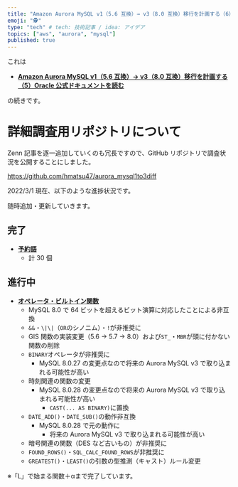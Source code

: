 ```yaml
---
title: "Amazon Aurora MySQL v1（5.6 互換）→ v3（8.0 互換）移行を計画する（6）詳細調査について"
emoji: "🕵"
type: "tech" # tech: 技術記事 / idea: アイデア
topics: ["aws", "aurora", "mysql"]
published: true
---
```


これは

- **[Amazon Aurora MySQL v1（5.6 互換）→ v3（8.0 互換）移行を計画する（5）Oracle 公式ドキュメントを読む](/hmatsu47/articles/aurora-mysql3-005-ref-ora-01)**

の続きです。

# 詳細調査用リポジトリについて

Zenn 記事を逐一追加していくのも冗長ですので、GitHub リポジトリで調査状況を公開することにしました。

https://github.com/hmatsu47/aurora_mysql1to3diff

2022/3/1 現在、以下のような進捗状況です。

随時追加・更新していきます。

## 完了

- **[予約語](https://github.com/hmatsu47/aurora_mysql1to3diff/blob/main/mysql57_80_reserved.md)**
  - 計 30 個

## 進行中

- **[オペレータ・ビルトイン関数](https://github.com/hmatsu47/aurora_mysql1to3diff/blob/main/mysql57_80_func_oper.md)**
  - MySQL 8.0 で 64 ビットを超えるビット演算に対応したことによる非互換
  - `&&`・`\|\|`（`OR`のシノニム）・`!`が非推奨に
  - GIS 関数の実装変更（5.6 → 5.7 → 8.0）および`ST_`・`MBR`が頭に付かない関数の削除
  - `BINARY`オペレータが非推奨に
    - MySQL 8.0.27 の変更点なので将来の Aurora MySQL v3 で取り込まれる可能性が高い
  - 時刻関連の関数の変更
    - MySQL 8.0.28 の変更点なので将来の Aurora MySQL v3 で取り込まれる可能性が高い
      - `CAST(... AS BINARY)`に置換
  - `DATE_ADD()`・`DATE_SUB()`の動作非互換
    - MySQL 8.0.28 で元の動作に
      - 将来の Aurora MySQL v3 で取り込まれる可能性が高い
  - 暗号関連の関数（DES など古いもの）が非推奨に
  - `FOUND_ROWS()`・`SQL_CALC_FOUND_ROWS`が非推奨に
  - `GREATEST()`・`LEAST()`の引数の型推測（キャスト）ルール変更

※「L」で始まる関数＋αまで完了しています。